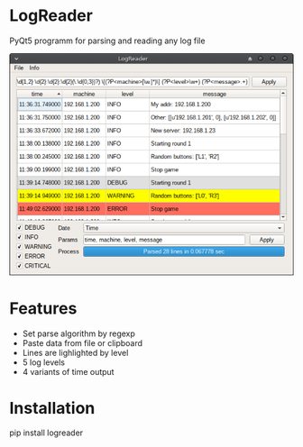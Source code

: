 # LogReader

PyQt5 programm for parsing and reading any log file

![Preview](docs/preview.png)

# Features

* Set parse algorithm by regexp
* Paste data from file or clipboard
* Lines are lighlighted by level
* 5 log levels
* 4 variants of time output

# Installation

pip install logreader
